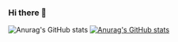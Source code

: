 ### Hi there 👋
![Anurag's GitHub stats](https://github-readme-stats.vercel.app/api?username=ha-ja&show_icons=true)
[![Anurag's GitHub stats](https://github-readme-stats.vercel.app/api?username=ha-ja)](https://github.com/anuraghazra/github-readme-stats)

<!--
**ha-ja/ha-ja** is a ✨ _special_ ✨ repository because its `README.md` (this file) appears on your GitHub profile.

Here are some ideas to get you started:

- 🔭 I’m currently working on ...
- 🌱 I’m currently learning ...
- 👯 I’m looking to collaborate on ...
- 🤔 I’m looking for help with ...
- 💬 Ask me about ...
- 📫 How to reach me: ...
- 😄 Pronouns: ...
- ⚡ Fun fact: ...
-->
